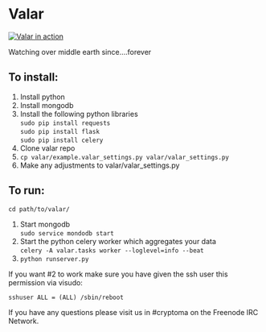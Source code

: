 Valar
=====

[![Valar in action](https://github.com/frodopwns/valar/wiki/valar-thumbnail.png)](https://github.com/frodopwns/valar/wiki/valar.png)

Watching over middle earth since....forever

## To install:

1. Install python
2. Install mongodb
3. Install the following python libraries  
    `sudo pip install requests`  
    `sudo pip install flask`  
    `sudo pip install celery`  
4. Clone valar repo
5. `cp valar/example.valar_settings.py valar/valar_settings.py`
6. Make any adjustments to valar/valar_settings.py

## To run:

`cd path/to/valar/`

1. Start mongodb  
`sudo service mondodb start`
2. Start the python celery worker which aggregates your data  
`celery -A valar.tasks worker --loglevel=info --beat`
3. `python runserver.py`

If you want #2 to work make sure you have given the ssh user this permission via visudo:

    sshuser ALL = (ALL) /sbin/reboot


If you have any questions please visit us in #cryptoma on the Freenode IRC Network.
